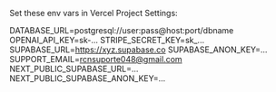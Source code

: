 Set these env vars in Vercel Project Settings:

DATABASE_URL=postgresql://user:pass@host:port/dbname
OPENAI_API_KEY=sk-...
STRIPE_SECRET_KEY=sk_...
SUPABASE_URL=https://xyz.supabase.co
SUPABASE_ANON_KEY=...
SUPPORT_EMAIL=rcnsuporte048@gmail.com
NEXT_PUBLIC_SUPABASE_URL=...
NEXT_PUBLIC_SUPABASE_ANON_KEY=...
